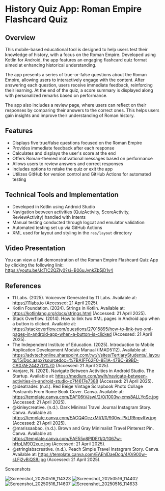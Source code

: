 # History Quiz App: Roman Empire Flashcard Quiz

## Overview
This mobile-based educational tool is designed to help users test their knowledge of history, with a focus on the Roman Empire. Developed using Kotlin for Android, the app features an engaging flashcard quiz format aimed at enhancing historical understanding.

The app presents a series of true-or-false questions about the Roman Empire, allowing users to interactively engage with the content. After answering each question, users receive immediate feedback, reinforcing their learning. At the end of the quiz, a score summary is displayed along with personalized remarks based on performance.

The app also includes a review page, where users can reflect on their responses by comparing their answers to the correct ones. This helps users gain insights and improve their understanding of Roman history.

## Features
- Displays five true/false questions focused on the Roman Empire
- Provides immediate feedback after each response
- Calculates and displays the user's score at the end
- Offers Roman-themed motivational messages based on performance
- Allows users to review answers and correct responses
- Includes options to retake the quiz or exit the app
- Utilizes GitHub for version control and GitHub Actions for automated testing

## Technical Tools and Implementation
- Developed in Kotlin using Android Studio
- Navigation between activities (QuizActivity, ScoreActivity, ReviewActivity) handled with Intents
- Manual testing conducted through logcat and emulator validation
- Automated testing set up via GitHub Actions
- XML used for layout and styling in the `res/layout` directory

## Video Presentation
You can view a full demonstration of the Roman Empire Flashcard Quiz App by clicking the following link:  
https://youtu.be/JcTIC2QZIy0?si=B06uJynkZb5jD1v4

## References
- 11 Labs. (2025). Voiceover Generated by 11 Labs. Available at: https://11labs.io (Accessed: 21 April 2025).
- Kotlin Foundation. (2024). Strings in Kotlin. Available at: https://kotlinlang.org/docs/strings.html (Accessed: 21 April 2025).
- Stack Overflow. (2014). How to link two XML pages in Android app when a button is clicked. Available at: https://stackoverflow.com/questions/27015895/how-to-link-two-xml-pages-in-android-app-when-a-button-is-clicked (Accessed: 21 April 2025).
- The Independent Institute of Education. (2025). Introduction to Mobile Application Development Module Manual (IMAD5112). Available at: https://advtechonline.sharepoint.com/:w:/r/sites/TertiaryStudents/_layouts/15/Doc.aspx?sourcedoc=%7BA1FF62F0-8E1A-47BC-99BD-CA07AE24427D%7D (Accessed: 21 April 2025).
- Vanjare, N. (2021). Navigate Between Activities in Android Studio. The Startup. Available at: https://medium.com/swlh/navigate-between-activities-in-android-studio-c7f4617e7388 (Accessed: 21 April 2025).
- @ideatrader. (n.d.). Red Beige Vintage Scrapbook Photo Collage Postcards From Rome Book Cover. Canva. Available at: https://template.canva.com/EAF06tVJswI/2/0/1003w-cms8ALLYqSc.jpg (Accessed: 21 April 2025).
- @kinleycreative. (n.d.). Dark Minimal Travel Journal Instagram Story. Canva. Available at: https://template.canva.com/EAGQ4OczxMI/1/0/900w-PkLR8npvIfw.jpg (Accessed: 21 April 2025).
- @marissaabao. (n.d.). Brown and Gray Minimalist Travel Pinterest Pin. Canva. Available at: https://template.canva.com/EAE55q8PlDE/1/0/1067w-hHpLM9O2xuc.jpg (Accessed: 21 April 2025).
- @stringlabscreative. (n.d.). Peach Simple Travel Instagram Story. Canva. Available at: https://template.canva.com/EAEhlDaeDcg/4/0/900w-sLFj2vBiQS8.jpg (Accessed: 21 April 2025).

 Screenshots
 
 ![Screenshot_20250516_114323](https://github.com/user-attachments/assets/51f9494c-5f27-4731-9838-2163ea98e73f)
![Screenshot_20250516_114402](https://github.com/user-attachments/assets/2ab22916-324b-4d13-855a-c3163cd8efc5)
![Screenshot_20250516_114607](https://github.com/user-attachments/assets/49e532ea-98d7-4503-a546-9f1e9be2d75d)
![Screenshot_20250516_114633](https://github.com/user-attachments/assets/5d72e5a9-b31d-40d9-80eb-0b48720ef679)


 

